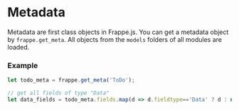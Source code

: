 # Metadata

Metadata are first class objects in Frappe.js. You can get a metadata object by `frappe.get_meta`. All objects from the `models` folders of all modules are loaded.

### Example

```js
let todo_meta = frappe.get_meta('ToDo');

// get all fields of type "Data"
let data_fields = todo_meta.fields.map(d => d.fieldtype=='Data' ? d : null);
```